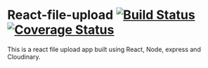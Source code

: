 # React-file-upload [![Build Status](https://travis-ci.com/Oliver-ke/React-file-upload.svg?branch=master)](https://travis-ci.com/Oliver-ke/React-file-upload) [![Coverage Status](https://coveralls.io/repos/github/Oliver-ke/React-file-upload/badge.svg?branch=master)](https://coveralls.io/github/Oliver-ke/React-file-upload?branch=master)
This is a react file upload app built using React, Node,  express and Cloudinary.

